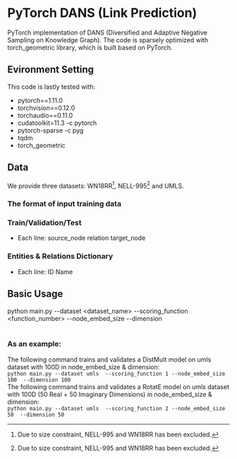 # PyTorch DANS (Link Prediction)

PyTorch implementation of DANS (Diversified and Adaptive Negative Sampling
on Knowledge Graph). The code is sparsely optimized with torch_geometric library, which is built based on PyTorch.

## Evironment Setting
This code is lastly tested with:
* pytorch==1.11.0
* torchvision==0.12.0
* torchaudio==0.11.0 
* cudatoolkit=11.3 -c pytorch
* pytorch-sparse -c pyg
* tqdm
* torch_geometric

## Data
We provide three datasets: WN18RR[^1], NELL-995[^1] and UMLS.

### The format of input training data
### Train/Validation/Test 
* Each line: source_node relation target_node

### Entities & Relations Dictionary
* Each line: ID Name

## Basic Usage
python main.py --dataset <dataset_name> --scoring_function <function_number> --node_embed_size <D> --dimension <D> <br /><br />
### As an example:
The following command trains and validates a DistMult model on umls dataset with 100D in node_embed_size & dimension:<br />
``python main.py --dataset umls 
--scoring_function 1
--node_embed_size 100 
--dimension 100``
<br />The following command trains and validates a RotatE model on umls dataset with 100D (50 Real + 50 Imaginary Dimensions) in node_embed_size & dimension:<br />
``python main.py --dataset umls 
--scoring_function 2
--node_embed_size 50 
--dimension 50``<br />

[^1]: Due to size constraint, NELL-995 and WN18RR has been excluded.

